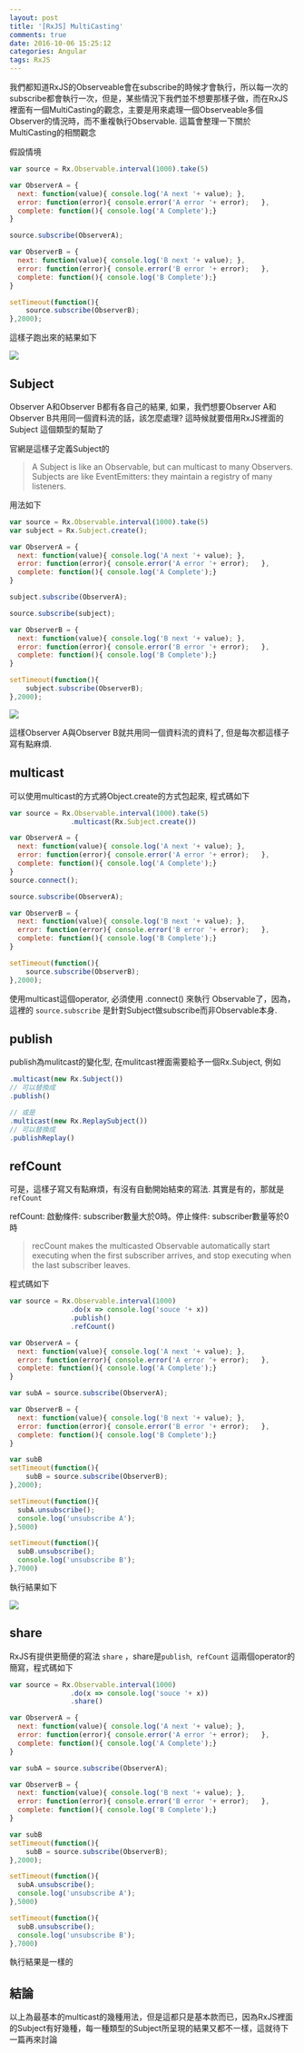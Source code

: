 ```yaml
---
layout: post
title: '[RxJS] MultiCasting'
comments: true
date: 2016-10-06 15:25:12
categories: Angular
tags: RxJS
---
```


我們都知道RxJS的Observeable會在subscribe的時候才會執行，所以每一次的subscribe都會執行一次，但是，某些情況下我們並不想要那樣子做，而在RxJS裡面有一個MultiCasting的觀念，主要是用來處理一個Observeable多個Observer的情況時，而不重複執行Observable.  這篇會整理一下關於MultiCasting的相關觀念

<!-- more -->

假設情境

```javascript
var source = Rx.Observable.interval(1000).take(5)

var ObserverA = {
  next: function(value){ console.log('A next '+ value);	},
  error: function(error){ console.error('A error '+ error);   },
  complete: function(){ console.log('A Complete');}
}

source.subscribe(ObserverA);

var ObserverB = {
  next: function(value){ console.log('B next '+ value);	},
  error: function(error){ console.error('B error '+ error);   },
  complete: function(){ console.log('B Complete');}
}

setTimeout(function(){
  	source.subscribe(ObserverB);
},2000);

```

這樣子跑出來的結果如下

![](https://farm6.staticflickr.com/5795/29518602483_4ecbc90b77_o.png)

## Subject

Observer A和Observer B都有各自己的結果, 如果，我們想要Observer A和Observer B共用同一個資料流的話，該怎麼處理? 這時候就要借用RxJS裡面的 Subject 這個類型的幫助了

官網是這樣子定義Subject的

> A Subject is like an Observable, but can multicast to many Observers. Subjects are like EventEmitters: they maintain a registry of many listeners.

用法如下

```javascript
var source = Rx.Observable.interval(1000).take(5)
var subject = Rx.Subject.create();

var ObserverA = {
  next: function(value){ console.log('A next '+ value);	},
  error: function(error){ console.error('A error '+ error);   },
  complete: function(){ console.log('A Complete');}
}

subject.subscribe(ObserverA);

source.subscribe(subject);

var ObserverB = {
  next: function(value){ console.log('B next '+ value);	},
  error: function(error){ console.error('B error '+ error);   },
  complete: function(){ console.log('B Complete');}
}

setTimeout(function(){
  	subject.subscribe(ObserverB);
},2000);

```

![](https://farm8.staticflickr.com/7570/30062998941_a312d6c600_o.png)

這樣Observer A與Observer B就共用同一個資料流的資料了, 但是每次都這樣子寫有點麻煩.

## multicast

可以使用multicast的方式將Object.create的方式包起來, 程式碼如下

```javascript
var source = Rx.Observable.interval(1000).take(5)
               .multicast(Rx.Subject.create())

var ObserverA = {
  next: function(value){ console.log('A next '+ value);	},
  error: function(error){ console.error('A error '+ error);   },
  complete: function(){ console.log('A Complete');}
}
source.connect();

source.subscribe(ObserverA);

var ObserverB = {
  next: function(value){ console.log('B next '+ value);	},
  error: function(error){ console.error('B error '+ error);   },
  complete: function(){ console.log('B Complete');}
}

setTimeout(function(){
  	source.subscribe(ObserverB);
},2000);
```

使用multicast這個operator, 必須使用 .connect() 來執行 Observable了，因為，這裡的 `source.subscribe` 是針對Subject做subscribe而非Observable本身.

## publish

publish為mulitcast的變化型, 在mulitcast裡面需要給予一個Rx.Subject, 例如

```javascript
.multicast(new Rx.Subject())
// 可以替換成
.publish()

// 或是
.multicast(new Rx.ReplaySubject())
// 可以替換成
.publishReplay()
```



## refCount

可是，這樣子寫又有點麻煩，有沒有自動開始結束的寫法. 其實是有的，那就是 `refCount`

refCount: 啟動條件: subscriber數量大於0時。停止條件: subscriber數量等於0時

> recCount makes the multicasted Observable automatically start executing when the first subscriber arrives, and stop executing when the last subscriber leaves.

程式碼如下
```javascript
var source = Rx.Observable.interval(1000)
               .do(x => console.log('souce '+ x))
               .publish()
               .refCount()

var ObserverA = {
  next: function(value){ console.log('A next '+ value);	},
  error: function(error){ console.error('A error '+ error);   },
  complete: function(){ console.log('A Complete');}
}

var subA = source.subscribe(ObserverA);

var ObserverB = {
  next: function(value){ console.log('B next '+ value);	},
  error: function(error){ console.error('B error '+ error);   },
  complete: function(){ console.log('B Complete');}
}

var subB
setTimeout(function(){
  	subB = source.subscribe(ObserverB);
},2000);

setTimeout(function(){
  subA.unsubscribe();
  console.log('unsubscribe A');
},5000)

setTimeout(function(){
  subB.unsubscribe();
  console.log('unsubscribe B');
},7000)
```

執行結果如下

![](https://farm6.staticflickr.com/5148/29518843843_e15cd6bc2e_o.png)



## share

RxJS有提供更簡便的寫法 `share` ，share是`publish`,` refCount` 這兩個operator的簡寫，程式碼如下

```javascript
var source = Rx.Observable.interval(1000)
               .do(x => console.log('souce '+ x))
               .share()

var ObserverA = {
  next: function(value){ console.log('A next '+ value);	},
  error: function(error){ console.error('A error '+ error);   },
  complete: function(){ console.log('A Complete');}
}

var subA = source.subscribe(ObserverA);

var ObserverB = {
  next: function(value){ console.log('B next '+ value);	},
  error: function(error){ console.error('B error '+ error);   },
  complete: function(){ console.log('B Complete');}
}

var subB
setTimeout(function(){
  	subB = source.subscribe(ObserverB);
},2000);

setTimeout(function(){
  subA.unsubscribe();
  console.log('unsubscribe A');
},5000)

setTimeout(function(){
  subB.unsubscribe();
  console.log('unsubscribe B');
},7000)
```

執行結果是一樣的

## 結論

以上為最基本的multicast的幾種用法，但是這都只是基本款而已，因為RxJS裡面的Subject有好幾種，每一種類型的Subject所呈現的結果又都不一樣，這就待下一篇再來討論
